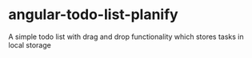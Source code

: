 # angular-todo-list-planify
A simple todo list with drag and drop functionality which stores tasks in local storage
